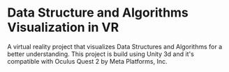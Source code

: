 # Data Structure and Algorithms Visualization in VR
A virtual reality project that visualizes Data Structures and Algorithms for a better understanding. This project is build using Unity 3d and it's compatible with Oculus Quest 2 by Meta Platforms, Inc. 

